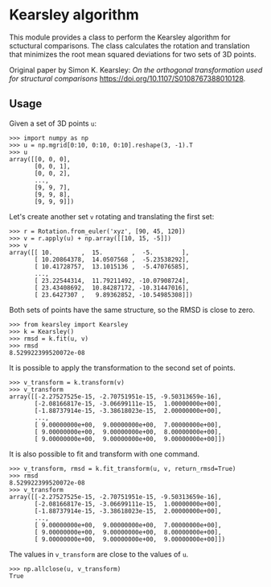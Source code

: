 # Kearsley algorithm

This module provides a class to perform the Kearsley algorithm for sctuctural comparisons. The class calculates the rotation and translation that minimizes the root mean squared deviations for two sets of 3D points.

Original paper by Simon K. Kearsley: _On the orthogonal transformation used for structural comparisons_ https://doi.org/10.1107/S0108767388010128.

## Usage

Given a set of 3D points ```u```:
```
>>> import numpy as np
>>> u = np.mgrid[0:10, 0:10, 0:10].reshape(3, -1).T
>>> u
array([[0, 0, 0],
       [0, 0, 1],
       [0, 0, 2],
       ...,
       [9, 9, 7],
       [9, 9, 8],
       [9, 9, 9]])
```
Let's create another set ```v``` rotating and translating the first set:
```
>>> r = Rotation.from_euler('xyz', [90, 45, 120])
>>> v = r.apply(u) + np.array([[10, 15, -5]])
>>> v
array([[ 10.        ,  15.        ,  -5.        ],
       [ 10.20864378,  14.0507568 ,  -5.23538292],
       [ 10.41728757,  13.1015136 ,  -5.47076585],
       ...,
       [ 23.22544314,  11.79211492, -10.07908724],
       [ 23.43408692,  10.84287172, -10.31447016],
       [ 23.6427307 ,   9.89362852, -10.54985308]])
```
Both sets of points have the same structure, so the RMSD is close to zero.
```
>>> from kearsley import Kearsley
>>> k = Kearsley()
>>> rmsd = k.fit(u, v)
>>> rmsd
8.529922399520072e-08
```
It is possible to apply the transformation to the second set of points.
```
>>> v_transform = k.transform(v)
>>> v_transform
array([[-2.27527525e-15, -2.70751951e-15, -9.50313659e-16],
       [-2.08166817e-15, -3.06699111e-15,  1.00000000e+00],
       [-1.88737914e-15, -3.38618023e-15,  2.00000000e+00],
       ...,
       [ 9.00000000e+00,  9.00000000e+00,  7.00000000e+00],
       [ 9.00000000e+00,  9.00000000e+00,  8.00000000e+00],
       [ 9.00000000e+00,  9.00000000e+00,  9.00000000e+00]])
```
It is also possible to fit and transform with one command.
```
>>> v_transform, rmsd = k.fit_transform(u, v, return_rmsd=True)
>>> rmsd
8.529922399520072e-08
>>> v_transform
array([[-2.27527525e-15, -2.70751951e-15, -9.50313659e-16],
       [-2.08166817e-15, -3.06699111e-15,  1.00000000e+00],
       [-1.88737914e-15, -3.38618023e-15,  2.00000000e+00],
       ...,
       [ 9.00000000e+00,  9.00000000e+00,  7.00000000e+00],
       [ 9.00000000e+00,  9.00000000e+00,  8.00000000e+00],
       [ 9.00000000e+00,  9.00000000e+00,  9.00000000e+00]])
```
The values in ```v_transform``` are close to the values of ```u```.
```
>>> np.allclose(u, v_transform)
True
```